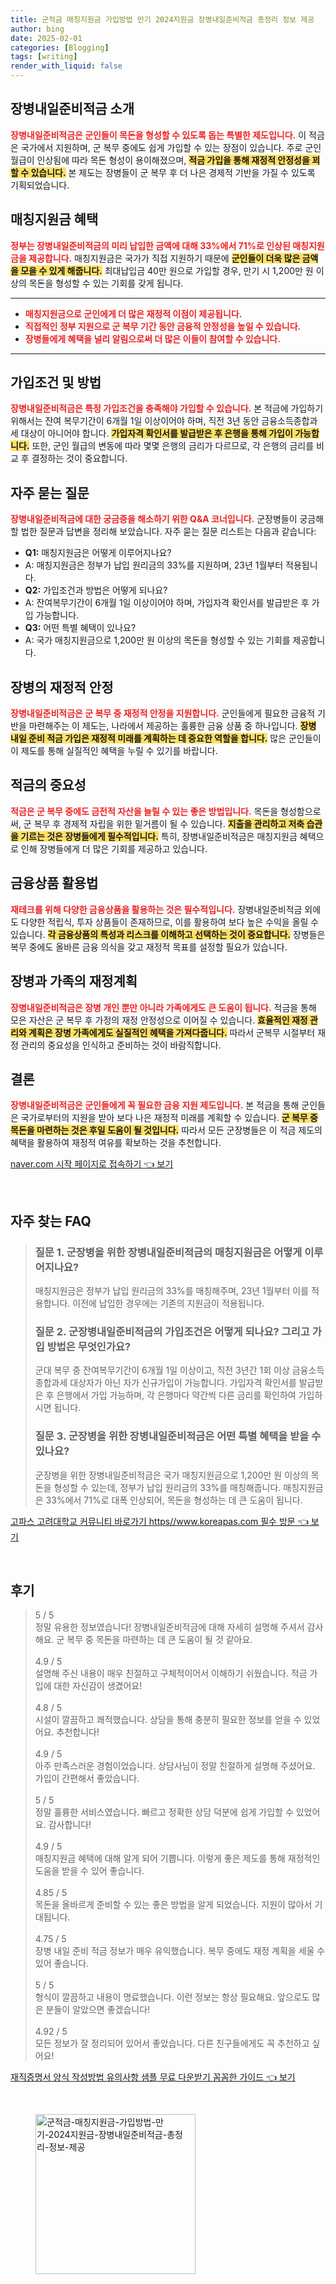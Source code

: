 ```yaml
---
title: 군적금 매칭지원금 가입방법 만기 2024지원금 장병내일준비적금 총정리 정보 제공
author: bing
date: 2025-02-01
categories: [Blogging]
tags: [writing]
render_with_liquid: false
---
```



<h2 id='장병내일준비적금 소개'>장병내일준비적금 소개</h2>

<p><b><span style="color: #ee2323;">장병내일준비적금은 군인들이 목돈을 형성할 수 있도록 돕는 특별한 제도입니다.</span></b> 이 적금은 국가에서 지원하며, 군 복무 중에도 쉽게 가입할 수 있는 장점이 있습니다. 주로 군인 월급이 인상됨에 따라 목돈 형성이 용이해졌으며, <b><span style="background-color: #ffe066;">적금 가입을 통해 재정적 안정성을 꾀할 수 있습니다.</span></b> 본 제도는 장병들이 군 복무 후 더 나은 경제적 기반을 가질 수 있도록 기획되었습니다.</p>

<h2 id='매칭지원금 혜택'>매칭지원금 혜택</h2>

<p><b><span style="color: #ee2323;">정부는 장병내일준비적금의 미리 납입한 금액에 대해 33%에서 71%로 인상된 매칭지원금을 제공합니다.</span></b> 매칭지원금은 국가가 직접 지원하기 때문에 <b><span style="background-color: #ffe066;">군인들이 더욱 많은 금액을 모을 수 있게 해줍니다.</span></b> 최대납입금 40만 원으로 가입할 경우, 만기 시 1,200만 원 이상의 목돈을 형성할 수 있는 기회를 갖게 됩니다.</p>

<hr />

<ul>
    <li><b><span style="color: #ee2323;">매칭지원금으로 군인에게 더 많은 재정적 이점이 제공됩니다.</span></b></li>
    <li><b><span style="color: #ee2323;">직접적인 정부 지원으로 군 복무 기간 동안 금융적 안정성을 높일 수 있습니다.</span></b></li>
    <li><b><span style="color: #ee2323;">장병들에게 혜택을 널리 알림으로써 더 많은 이들이 참여할 수 있습니다.</span></b></li>
</ul>

<hr />

<h2 id='가입조건 및 방법'>가입조건 및 방법</h2>

<p><b><span style="color: #ee2323;">장병내일준비적금은 특정 가입조건을 충족해야 가입할 수 있습니다.</span></b> 본 적금에 가입하기 위해서는 잔여 복무기간이 6개월 1일 이상이어야 하며, 직전 3년 동안 금융소득종합과세 대상이 아니어야 합니다. <b><span style="background-color: #ffe066;">가입자격 확인서를 발급받은 후 은행을 통해 가입이 가능합니다.</span></b> 또한, 군인 월급의 변동에 따라 몇몇 은행의 금리가 다르므로, 각 은행의 금리를 비교 후 결정하는 것이 중요합니다.</p>

<h2 id='자주 묻는 질문'>자주 묻는 질문</h2>

<p><b><span style="color: #ee2323;">장병내일준비적금에 대한 궁금증을 해소하기 위한 Q&A 코너입니다.</span></b> 군장병들이 궁금해할 법한 질문과 답변을 정리해 보았습니다. 자주 묻는 질문 리스트는 다음과 같습니다:</p>

<ul>
    <li><b>Q1:</b> 매칭지원금은 어떻게 이루어지나요?</li>
    <li>A: 매칭지원금은 정부가 납입 원리금의 33%를 지원하며, 23년 1월부터 적용됩니다.</li>
    <li><b>Q2:</b> 가입조건과 방법은 어떻게 되나요?</li>
    <li>A: 잔여복무기간이 6개월 1일 이상이어야 하며, 가입자격 확인서를 발급받은 후 가입 가능합니다.</li>
    <li><b>Q3:</b> 어떤 특별 혜택이 있나요?</li>
    <li>A: 국가 매칭지원금으로 1,200만 원 이상의 목돈을 형성할 수 있는 기회를 제공합니다.</li>
</ul>

<h2 id='장병의 재정적 안정'>장병의 재정적 안정</h2>

<p><b><span style="color: #ee2323;">장병내일준비적금은 군 복무 중 재정적 안정을 지원합니다.</span></b> 군인들에게 필요한 금융적 기반을 마련해주는 이 제도는, 나라에서 제공하는 훌륭한 금융 상품 중 하나입니다. <b><span style="background-color: #ffe066;">장병 내일 준비 적금 가입은 재정적 미래를 계획하는 데 중요한 역할을 합니다.</span></b> 많은 군인들이 이 제도를 통해 실질적인 혜택을 누릴 수 있기를 바랍니다.</p>

<h2 id='적금의 중요성'>적금의 중요성</h2>

<p><b><span style="color: #ee2323;">적금은 군 복무 중에도 금전적 자산을 늘릴 수 있는 좋은 방법입니다.</span></b> 목돈을 형성함으로써, 군 복무 후 경제적 자립을 위한 밑거름이 될 수 있습니다. <b><span style="background-color: #ffe066;">지출을 관리하고 저축 습관을 기르는 것은 장병들에게 필수적입니다.</span></b> 특히, 장병내일준비적금은 매칭지원금 혜택으로 인해 장병들에게 더 많은 기회를 제공하고 있습니다.</p>

<h2 id='금융상품 활용법'>금융상품 활용법</h2>

<p><b><span style="color: #ee2323;">재테크를 위해 다양한 금융상품을 활용하는 것은 필수적입니다.</span></b> 장병내일준비적금 외에도 다양한 적립식, 투자 상품들이 존재하므로, 이를 활용하여 보다 높은 수익을 올릴 수 있습니다. <b><span style="background-color: #ffe066;">각 금융상품의 특성과 리스크를 이해하고 선택하는 것이 중요합니다.</span></b> 장병들은 복무 중에도 올바른 금융 의식을 갖고 재정적 목표를 설정할 필요가 있습니다.</p>

<h2 id='장병과 가족의 재정계획'>장병과 가족의 재정계획</h2>

<p><b><span style="color: #ee2323;">장병내일준비적금은 장병 개인 뿐만 아니라 가족에게도 큰 도움이 됩니다.</span></b> 적금을 통해 모은 자산은 군 복무 후 가정의 재정 안정성으로 이어질 수 있습니다. <b><span style="background-color: #ffe066;">효율적인 재정 관리와 계획은 장병 가족에게도 실질적인 혜택을 가져다줍니다.</span></b> 따라서 군복무 시절부터 재정 관리의 중요성을 인식하고 준비하는 것이 바람직합니다.</p>

<h2 id='결론'>결론</h2>

<p><b><span style="color: #ee2323;">장병내일준비적금은 군인들에게 꼭 필요한 금융 지원 제도입니다.</span></b> 본 적금을 통해 군인들은 국가로부터의 지원을 받아 보다 나은 재정적 미래를 계획할 수 있습니다. <b><span style="background-color: #ffe066;">군 복무 중 목돈을 마련하는 것은 후일 도움이 될 것입니다.</span></b> 따라서 모든 군장병들은 이 적금 제도의 혜택을 활용하여 재정적 여유를 확보하는 것을 추천합니다.</p>


<p><a class="click-button" title="naver.com 시작 페이지로 접속하기" href="https://blackassets.github.io/posts/naver.com-%EC%8B%9C%EC%9E%91-%ED%8E%98%EC%9D%B4%EC%A7%80%EB%A1%9C-%EC%A0%91%EC%86%8D%ED%95%98%EA%B8%B0/" rel="dofollow">naver.com 시작 페이지로 접속하기 👈 보기</a></p><br>
<h2 id='자주_찾는_FAQ'>자주 찾는 FAQ</h2>
<div itemscope="" itemtype="https://schema.org/FAQPage"> 
<blockquote> 
<div itemscope="" itemprop="mainEntity" itemtype="https://schema.org/Question"> 
<h3 itemprop="name">질문 1. 군장병을 위한 장병내일준비적금의 매칭지원금은 어떻게 이루어지나요?</h3> 
<div itemscope="" itemprop="acceptedAnswer" itemtype="https://schema.org/Answer"> 
<span itemprop="text"> 
<p>매칭지원금은 정부가 납입 원리금의 33%를 매칭해주며, 23년 1월부터 이를 적용합니다. 이전에 납입한 경우에는 기존의 지원금이 적용됩니다.</p> 
</span> 
</div> 
</div> 

<div itemscope="" itemprop="mainEntity" itemtype="https://schema.org/Question"> 
<h3 itemprop="name">질문 2. 군장병내일준비적금의 가입조건은 어떻게 되나요? 그리고 가입 방법은 무엇인가요?</h3> 
<div itemscope="" itemprop="acceptedAnswer" itemtype="https://schema.org/Answer"> 
<span itemprop="text"> 
<p>군대 복무 중 잔여복무기간이 6개월 1일 이상이고, 직전 3년간 1회 이상 금융소득종합과세 대상자가 아닌 자가 신규가입이 가능합니다. 가입자격 확인서를 발급받은 후 은행에서 가입 가능하며, 각 은행마다 약간씩 다른 금리를 확인하여 가입하시면 됩니다.</p> 
</span> 
</div> 
</div> 

<div itemscope="" itemprop="mainEntity" itemtype="https://schema.org/Question"> 
<h3 itemprop="name">질문 3. 군장병을 위한 장병내일준비적금은 어떤 특별 혜택을 받을 수 있나요?</h3> 
<div itemscope="" itemprop="acceptedAnswer" itemtype="https://schema.org/Answer"> 
<span itemprop="text"> 
<p>군장병을 위한 장병내일준비적금은 국가 매칭지원금으로 1,200만 원 이상의 목돈을 형성할 수 있는데, 정부가 납입 원리금의 33%를 매칭해줍니다. 매칭지원금은 33%에서 71%로 대폭 인상되어, 목돈을 형성하는 데 큰 도움이 됩니다.</p> 
</span> 
</div> 
</div> 
</blockquote> 
</div>
<p><a class="click-button" title="고파스 고려대학교 커뮤니티 바로가기 https//www.koreapas.com 필수 방문" href="https://blackassets.github.io/posts/%EA%B3%A0%ED%8C%8C%EC%8A%A4-%EA%B3%A0%EB%A0%A4%EB%8C%80%ED%95%99%EA%B5%90-%EC%BB%A4%EB%AE%A4%EB%8B%88%ED%8B%B0-%EB%B0%94%EB%A1%9C%EA%B0%80%EA%B8%B0-httpswww.koreapas.com-%ED%95%84%EC%88%98-%EB%B0%A9%EB%AC%B8/" rel="dofollow">고파스 고려대학교 커뮤니티 바로가기 https//www.koreapas.com 필수 방문 👈 보기</a></p><br>
<h2 id='후기'>후기</h2>
<div itemscope itemtype="https://schema.org/Product">
  <blockquote>
  <div itemprop="review" itemscope itemtype="https://schema.org/Review">
      <div itemprop="reviewRating" itemscope itemtype="https://schema.org/Rating"> <span itemprop="ratingValue">5</span> / <span itemprop="bestRating">5</span> </div>
      <span itemprop="reviewBody">정말 유용한 정보였습니다! 장병내일준비적금에 대해 자세히 설명해 주셔서 감사해요. 군 복무 중 목돈을 마련하는 데 큰 도움이 될 것 같아요.</span>
  </div>
  <br>
  <div itemprop="review" itemscope itemtype="https://schema.org/Review">
      <div itemprop="reviewRating" itemscope itemtype="https://schema.org/Rating"> <span itemprop="ratingValue">4.9</span> / <span itemprop="bestRating">5</span> </div>
      <span itemprop="reviewBody">설명해 주신 내용이 매우 친절하고 구체적이어서 이해하기 쉬웠습니다. 적금 가입에 대한 자신감이 생겼어요!</span>
  </div>
  <br>
  <div itemprop="review" itemscope itemtype="https://schema.org/Review">
      <div itemprop="reviewRating" itemscope itemtype="https://schema.org/Rating"> <span itemprop="ratingValue">4.8</span> / <span itemprop="bestRating">5</span> </div>
      <span itemprop="reviewBody">시설이 깔끔하고 쾌적했습니다. 상담을 통해 충분히 필요한 정보를 얻을 수 있었어요. 추천합니다!</span>
  </div>
  <br>
  <div itemprop="review" itemscope itemtype="https://schema.org/Review">
      <div itemprop="reviewRating" itemscope itemtype="https://schema.org/Rating"> <span itemprop="ratingValue">4.9</span> / <span itemprop="bestRating">5</span> </div>
      <span itemprop="reviewBody">아주 만족스러운 경험이었습니다. 상담사님이 정말 친절하게 설명해 주셨어요. 가입이 간편해서 좋았습니다.</span>
  </div>
  <br>
  <div itemprop="review" itemscope itemtype="https://schema.org/Review">
      <div itemprop="reviewRating" itemscope itemtype="https://schema.org/Rating"> <span itemprop="ratingValue">5</span> / <span itemprop="bestRating">5</span> </div>
      <span itemprop="reviewBody">정말 훌륭한 서비스였습니다. 빠르고 정확한 상담 덕분에 쉽게 가입할 수 있었어요. 감사합니다!</span>
  </div>
  <br>
  <div itemprop="review" itemscope itemtype="https://schema.org/Review">
      <div itemprop="reviewRating" itemscope itemtype="https://schema.org/Rating"> <span itemprop="ratingValue">4.9</span> / <span itemprop="bestRating">5</span> </div>
      <span itemprop="reviewBody">매칭지원금 혜택에 대해 알게 되어 기쁩니다. 이렇게 좋은 제도를 통해 재정적인 도움을 받을 수 있어 좋습니다.</span>
  </div>
  <br>
  <div itemprop="review" itemscope itemtype="https://schema.org/Review">
      <div itemprop="reviewRating" itemscope itemtype="https://schema.org/Rating"> <span itemprop="ratingValue">4.85</span> / <span itemprop="bestRating">5</span> </div>
      <span itemprop="reviewBody">목돈을 올바르게 준비할 수 있는 좋은 방법을 알게 되었습니다. 지원이 많아서 기대됩니다.</span>
  </div>
  <br>
  <div itemprop="review" itemscope itemtype="https://schema.org/Review">
      <div itemprop="reviewRating" itemscope itemtype="https://schema.org/Rating"> <span itemprop="ratingValue">4.75</span> / <span itemprop="bestRating">5</span> </div>
      <span itemprop="reviewBody">장병 내일 준비 적금 정보가 매우 유익했습니다. 복무 중에도 재정 계획을 세울 수 있어 좋습니다.</span>
  </div>
  <br>
  <div itemprop="review" itemscope itemtype="https://schema.org/Review">
      <div itemprop="reviewRating" itemscope itemtype="https://schema.org/Rating"> <span itemprop="ratingValue">5</span> / <span itemprop="bestRating">5</span> </div>
      <span itemprop="reviewBody">형식이 깔끔하고 내용이 명료했습니다. 이런 정보는 항상 필요해요. 앞으로도 많은 분들이 알았으면 좋겠습니다!</span>
  </div>
  <br>
  <div itemprop="review" itemscope itemtype="https://schema.org/Review">
      <div itemprop="reviewRating" itemscope itemtype="https://schema.org/Rating"> <span itemprop="ratingValue">4.92</span> / <span itemprop="bestRating">5</span> </div>
      <span itemprop="reviewBody">모든 정보가 잘 정리되어 있어서 좋았습니다. 다른 친구들에게도 꼭 추천하고 싶어요!</span>
  </div>
  </blockquote>
</div>
<p><a class="click-button" title="재직증명서 양식 작성방법 유의사항 샘플 무료 다운받기 꼼꼼한 가이드" href="https://blackassets.github.io/posts/%EC%9E%AC%EC%A7%81%EC%A6%9D%EB%AA%85%EC%84%9C-%EC%96%91%EC%8B%9D-%EC%9E%91%EC%84%B1%EB%B0%A9%EB%B2%95-%EC%9C%A0%EC%9D%98%EC%82%AC%ED%95%AD-%EC%83%98%ED%94%8C-%EB%AC%B4%EB%A3%8C-%EB%8B%A4%EC%9A%B4%EB%B0%9B%EA%B8%B0-%EA%BC%BC%EA%BC%BC%ED%95%9C-%EA%B0%80%EC%9D%B4%EB%93%9C/" rel="dofollow">재직증명서 양식 작성방법 유의사항 샘플 무료 다운받기 꼼꼼한 가이드 👈 보기</a></p><br>
<figure class="image"><img src="https://blackassets.github.io/assets/img/thumbnail/군적금-매칭지원금-가입방법-만기-2024지원금-장병내일준비적금-총정리-정보-제공.webp" alt="군적금-매칭지원금-가입방법-만기-2024지원금-장병내일준비적금-총정리-정보-제공" width="256" height="256"></figure>